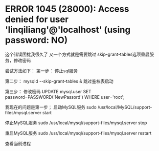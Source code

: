 # ERROR 1045 (28000): Access denied for user 'linqiliang'@'localhost' (using password: NO)
这个错误困扰我很久了
又一个方式就是需要跳过
skip-grant-tables选项重启服务，修改密码

尝试方法如下：
第一步：
停止sql服务

第二步：
mysqld --skip-grant-tables &
跳过鉴权表启动

第三步：
修改密码
UPDATE mysql.user SET password=PASSWORD('NewPassord') WHERE user='root';

我现在的问题是第一步；
启动MySQL服务
sudo /usr/local/MySQL/support-files/mysql.server start

停止MySQL服务
sudo /usr/local/mysql/support-files/mysql.server stop

重启MySQL服务
sudo /usr/local/mysql/support-files/mysql.server restart

 查看当前进程
